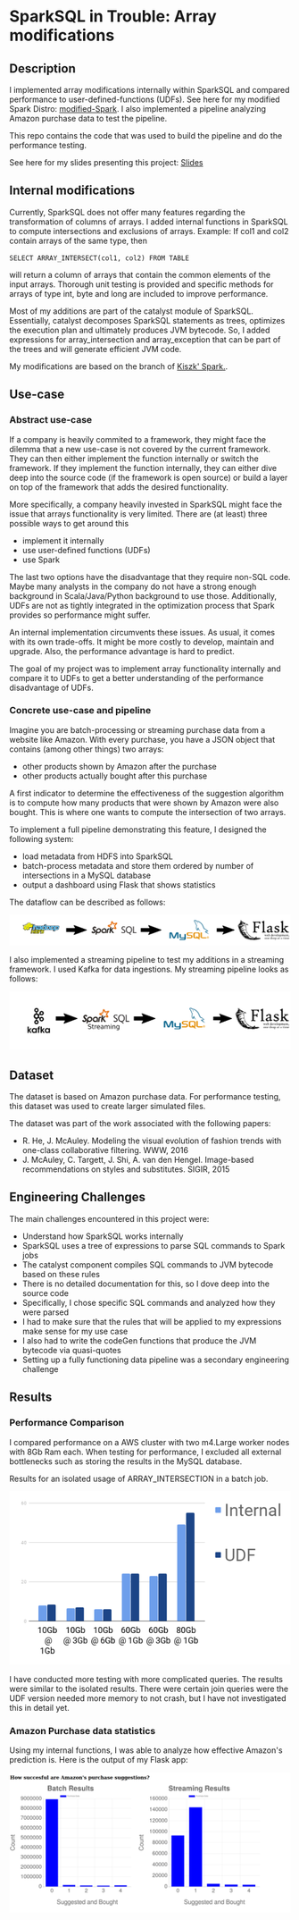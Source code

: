 # SparkSQL in Trouble: Array modifications


## Description
I implemented array modifications internally within SparkSQL and compared performance to
user-defined-functions (UDFs).
See here for my modified Spark Distro: [modified-Spark](https://github.com/bastihaase/spark).
I also implemented a pipeline analyzing Amazon purchase data to test the pipeline.


This repo contains the code that was used to build the pipeline and do the performance testing.

See here for my slides presenting this project: [Slides](https://bit.ly/Haase_slides)

## Internal modifications

Currently, SparkSQL does not offer many features regarding
the transformation of columns of arrays.
I added internal functions in SparkSQL to compute
intersections and exclusions of arrays.
Example:
If col1 and col2 contain arrays of the same type, then

    SELECT ARRAY_INTERSECT(col1, col2) FROM TABLE

will return a column of arrays that contain the common elements of
the input arrays. Thorough unit testing is
provided and specific methods for arrays of type int, byte and long are
included to improve performance.

Most of my additions are part of the catalyst module of SparkSQL.
Essentially, catalyst decomposes SparkSQL statements as trees, optimizes
the execution plan and ultimately produces JVM bytecode.
So, I added expressions for array_intersection and array_exception that
can be part of the trees and will generate efficient JVM code.


My modifications are based on the branch of [Kiszk' Spark.](https://github.com/kiszk/spark).

## Use-case

### Abstract use-case

If a company is heavily commited to a framework, they might face the dilemma
that a new use-case is not covered by the current framework. They can then
either implement the function internally or switch the framework. If they
implement the function internally, they can either dive deep into the source code
(if the framework is open source) or build a layer on top of the framework that
adds the desired functionality.

More specifically, a company heavily invested in SparkSQL might face the issue
that arrays functionality is very limited. There are (at least) three possible ways
to get around this

- implement it internally
- use user-defined functions (UDFs)
- use Spark

The last two options have the disadvantage that they require non-SQL code. Maybe
many analysts in the company do not have a strong enough background in
Scala/Java/Python background to use those. Additionally, UDFs are not as tightly
integrated in the optimization process that Spark provides so performance might
suffer.

An internal implementation circumvents these issues. As usual, it comes with its
own trade-offs. It might be more costly to develop, maintain and upgrade.
Also, the performance advantage is hard to predict.

The goal of my project was to implement array functionality internally and
compare it to UDFs to get a better understanding of the performance disadvantage
of UDFs.

### Concrete use-case and pipeline

Imagine you are batch-processing or streaming purchase data from a website like Amazon.
With every purchase, you have a JSON object that contains (among other things)
two arrays:

- other products shown by Amazon  after the purchase
- other products actually bought after this purchase

A first indicator to determine the effectiveness of the suggestion algorithm is
to compute how many products that were shown by Amazon were also bought.
This is where one wants to compute the intersection of two arrays.

To implement a full pipeline demonstrating this feature, I designed
the following system:

- load metadata from HDFS into SparkSQL
- batch-process metadata and store them ordered by number of intersections in a MySQL database
- output a dashboard using Flask that shows statistics

The dataflow can be described as follows:

![image](images/tech.png "Tech-stack")

I also implemented a streaming pipeline to test my additions in a streaming framework.
I used Kafka for data ingestions. My streaming pipeline looks as follows:

![image](images/streaming-tech.png "Streaming Tech Stack")


## Dataset

The dataset is based on Amazon purchase data. For performance testing,
this dataset was used to create larger simulated files.

The dataset was part of the work associated with the following papers:

-  R. He, J. McAuley. Modeling the visual evolution of fashion trends with one-class collaborative filtering. WWW, 2016
-  J. McAuley, C. Targett, J. Shi, A. van den Hengel. Image-based recommendations on styles and substitutes. SIGIR, 2015

## Engineering Challenges

The main challenges encountered in this project were:

- Understand how SparkSQL works internally
- SparkSQL uses a tree of expressions to parse SQL commands to Spark jobs
- The catalyst component compiles SQL commands to JVM bytecode based on these rules
- There is no detailed documentation for this, so I dove deep into the source code
- Specifically, I chose specific SQL commands and analyzed how they were parsed
- I had to make sure that the rules that will be applied to my expressions make sense for my use case
- I also had to write the codeGen functions that produce the JVM bytecode via quasi-quotes
- Setting up a fully functioning data pipeline was a secondary engineering challenge


## Results

### Performance Comparison

 I compared performance on a AWS cluster with two m4.Large worker nodes with 8Gb Ram each.
 When testing for performance, I excluded all external bottlenecks such as storing the
 results in the MySQL database.

 Results for an isolated usage of
     ARRAY_INTERSECTION
 in a batch job.


![image](images/results.png)

I have conducted more testing with more complicated queries. The results were similar to
the isolated results. There were certain join queries were the UDF version needed more
memory to not crash, but I have not investigated this in detail yet.

 ### Amazon Purchase data statistics

 Using my internal functions, I was able to analyze how effective Amazon's prediction is.
 Here is the output of my Flask app:

![image](images/app.png "UI")
